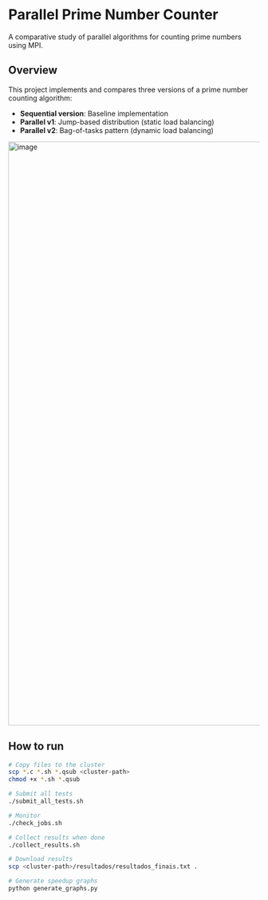# Parallel Prime Number Counter

A comparative study of parallel algorithms for counting prime numbers using MPI.

## Overview

This project implements and compares three versions of a prime number counting algorithm:
- **Sequential version**: Baseline implementation
- **Parallel v1**: Jump-based distribution (static load balancing)
- **Parallel v2**: Bag-of-tasks pattern (dynamic load balancing)

<img width="1172" alt="image" src="https://github.com/user-attachments/assets/6a4797b8-024a-4e25-a758-8a042d56520c" />


## How to run
```bash
# Copy files to the cluster
scp *.c *.sh *.qsub <cluster-path>
chmod +x *.sh *.qsub

# Submit all tests
./submit_all_tests.sh

# Monitor
./check_jobs.sh

# Collect results when done
./collect_results.sh

# Download results
scp <cluster-path>/resultados/resultados_finais.txt .

# Generate speedup graphs
python generate_graphs.py
```
